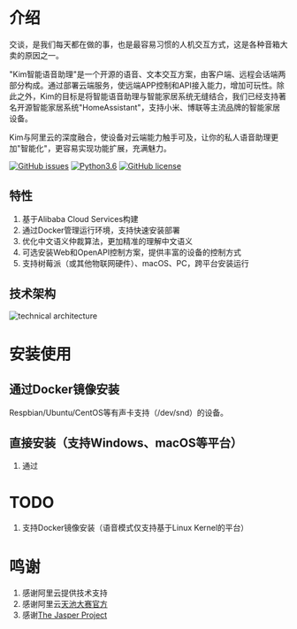 # 介绍 

交谈，是我们每天都在做的事，也是最容易习惯的人机交互方式，这是各种音箱大卖的原因之一。

"Kim智能语音助理"是一个开源的语音、文本交互方案，由客户端、远程会话端两部分构成。通过部署云端服务，使远端APP控制和API接入能力，增加可玩性。除此之外，Kim的目标是将智能语音助理与智能家居系统无缝结合，我们已经支持著名开源智能家居系统"HomeAssistant"，支持小米、博联等主流品牌的智能家居设备。

Kim与阿里云的深度融合，使设备对云端能力触手可及，让你的私人语音助理更加"智能化"，更容易实现功能扩展，充满魅力。


[![GitHub issues](https://img.shields.io/github/issues/tenstone/kim-voice-assistant-iot-client.svg)](https://github.com/tenstone/kim-voice-assistant-iot-client/issues)
[![Python3.6](https://img.shields.io/badge/python3.6-green-brightgreen.svg)](https://www.python.org)
[![GitHub license](https://img.shields.io/github/license/tenstone/kim-voice-assistant-iot-client.svg)](https://github.com/tenstone/kim-voice-assistant-iot-client/blob/master/LICENSE)


## 特性

1. 基于Alibaba Cloud Services构建
1. 通过Docker管理运行环境，支持快速安装部署
1. 优化中文语义仲裁算法，更加精准的理解中文语义
2. 可选安装Web和OpenAPI控制方案，提供丰富的设备的控制方式
2. 支持树莓派（或其他物联网硬件）、macOS、PC，跨平台安装运行

## 技术架构

![technical architecture](http://github.com/tenstone/kim-voice-assistant-iot-client/raw/master/images/technical_architecture.png)

# 安装使用

## 通过Docker镜像安装

Respbian/Ubuntu/CentOS等有声卡支持（/dev/snd）的设备。

## 直接安装（支持Windows、macOS等平台）

1. 通过

# TODO

1. 支持Docker镜像安装（语音模式仅支持基于Linux Kernel的平台）

# 鸣谢

1. 感谢阿里云提供技术支持
1. 感谢阿里云[天池大赛官方](https://tianchi.aliyun.com/)
1. 感谢[The Jasper Project](http://jasperproject.github.io/)




